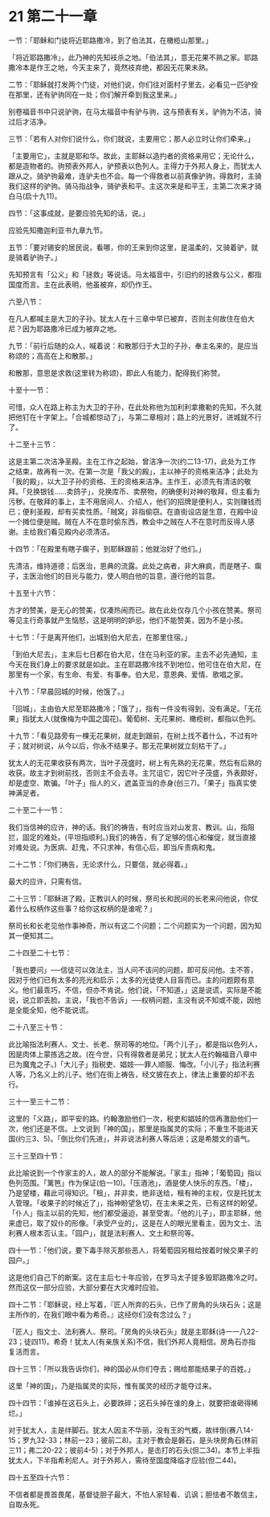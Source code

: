 # 21 第二十一章


一节：「耶稣和门徒将近耶路撒冷，到了伯法其，在橄榄山那里。」

「将近耶路撒冷」，此乃神的先知衼杀之地。「伯法其」，意无花果不熟之家。耶路撒冷本是作王之地，今天主来了，竟然衼弃绝，都因无花果未熟。

二节：「耶稣就打发两个门徒，对他们说，你们往对面村子里去，必看见一匹驴拴在那里，还有驴驹同在一处；你们解开牵到我这里来。」

别卷福音书中只说驴驹，在马太福音中有驴与驹，这与预表有关。驴驹为不洁，骑过后才洁净。

三节：「若有人对你们说什么，你们就说，主要用它；那人必立时让你们牵来。」

「主要用它」，主就是耶和华。故此，主耶稣以造扚者的资格来用它；无论什么，都是造物者的。驹预表外邦人，驴预表以色列人。主得力于外邦人身上，而犹太人跟从之。骑驴驹最难，连驴夫也不会。每一个得救者以前真像驴驹，得救时，主骑我们这样的驴驹。骑马指战争，骑驴表和平。主这次来是和平王，主第二次来才骑白马(启十九11)。

四节：「这事成就，是要应验先知的话，说。」

应验先知撒迦利亚书九章九节。

五节：「要对锡安的居民说，看哪，你的王来到你这里，是温柔的，又骑着驴，就是骑着驴驹子。」

先知预言有「公义」和「拯救」等说话。马太福音中，引旧约的拯救与公义，都指国度而言。主在此表明，他虽被弃，却仍作王。

六至八节：

在凡人都喊主是大卫的子孙。犹太人在十三章中早已被弃，否则主何故住在伯大尼？因为耶路撒冷已成为被弃之地。

九节：「前行后随的众人，喊着说：和散那归于大卫的子孙，奉主名来的，是应当称颂的；高高在上和散那。」

和散那，意思是求救(这里转为称颂)，即此人有能力，配得我们称赞。

十至十一节：

可惜，众人在路上称主为大卫的子孙，在此处称他为加利利拿撒勒的先知，不久就把他钉在十字架上。「合城都惊动了」，与第二章相对；路上的光景好，进城就不行了。

十二至十三节：

这是主第二次洁净圣殿。主在工作之起始，曾洁净一次(约二13-17)，此处为工作之结束，故再有一次。在第一次是「我父的殿」，主以神子的资格来洁净；此处为「我的殿」，以大卫子孙的资格、王的资格来洁净。主作王，必须先有清洁的敬拜。「兑换银钱……卖鸽子」，兑换库币、卖祭物，的确便利对神的敬拜，但主看为污秽。在敬拜的事上，主不用居间人、介绍人，他们的招牌是便利人，实则赚钱而已；便利圣殿，却有买卖性质。「贼窝」非指偷窃。在直街设店是生意，在殿中设一个摊位便是贼。贼在人不在意时偷东西，教会中之贼在人不在意时而反得人感谢。主给我们看见殿内必须清洁。

十四节：「在殿里有瞎子瘸子，到耶稣跟前；他就治好了他们。」

先清洁，维持道德；后医治，恩典的流露。此处之病者，非大麻疯，而是瞎子、瘸子，主医治他们的目光与能力，使人明白他的旨意，遵行他的旨意。

十五至十六节：

方才的赞美，是无心的赞美，仅凑热闹而已。故在此处仅存几个小孩在赞美。祭司等见主行奇事就产生恼怒，这是明明的妒忌，他们不能赞美，因为不是小孩。

十七节：「于是离开他们，出城到伯大尼去，在那里住宿。」

「到伯大尼去」，主末后七日都在伯大尼，住在马利亚的家。主去不必先通知，主今天在我们身上的要求就是如此。主在耶路撒冷找不到地位，他可住在伯大尼，在那里有一个家，有生命、有爱、有事奉。伯大尼，意恩典、爱情、歌唱之家。

十八节：「早晨回城的时候，他饿了。」

「回城」，主由伯大尼至耶路撒冷；「饿了」，指有一件没有得到，没有满足。「无花果」指犹太人(就像梅为中国之国花)。葡萄树、无花果树、橄榄树，都指以色列。

十九节：「看见路旁有一棵无花果树，就走到跟前，在树上找不着什么，不过有叶子；就对树说，从今以后，你永不结果子。那无花果树就立刻枯干了。」

犹太人的无花果收获有两次，当叶子茂盛时，树上有先熟的无花果，然后有后熟的收获。故主才到树前找，否则主不会去寻。主咒诅它，因它叶子茂盛，外表颇好，却是虚空、欺骗。「叶子」指人的义，遮盖亚当的赤身(创三7)。「果子」指真实使神满足者。

二十至二十一节：

我们当信神的应许，神的话。我们的祷告，有时应当对山发言、教训。山，指阻拦，固定的难处。(平坦指顺利。)我们的祷告，有了足够的信心和催促，就当直接对难处说。为医病、赶鬼，不只求神，有信心后，即当斥责病和鬼。

二十二节：「你们祷告，无论求什么，只要信，就必得着。」

最大的应许，只需有信。

二十三节：「耶稣进了殿，正教训人的时候，祭司长和民间的长老来问他说，你仗着什么权柄作这些事？给你这权柄的是谁呢？」

祭司长和长老见他作事神奇，所以有这二个问题；二个问题实为一个问题，因为知其一便知其二。

二十四至二十七节：

「我也要问」──信徒可以效法主，当人问不该问的问题，即可反问他。主不答，因对于他们已有太多的亮光和启示；太多的光徒使人目盲而已。主的问题颇有意义。他们最乖巧，不信，但亦不肯说。他们说，「不知道，」这是说谎，实际是不能说，说立即丢脸。主说，「我也不告诉」──权柄问题，主没有说不知或不能，因他是全能全知，他不能说谎。

二十八至三十节：

此比喻指法利赛人、文士、长老、祭司等的地位。「两个儿子」，都是指以色列人，因是肉体上蒙拣选之故。(在今世，只有得救者是弟兄；犹太人在约翰福音八章中已为魔鬼之子。)「大儿子」指税吏、娼妓──罪人顺服、悔改。「小儿子」指法利赛人等，乃名义上的儿子。他们在街上祷告，经文披在衣上，律法上重要的却不去行。

三十一至三十二节：

这里的「义路」，即平安的路。约翰激励他们一次，税吏和娼妓的信再激励他们一次，他们还是不信。上文说到「神的国」，那里是指属灵的实际；不重生不能进天国(约三3、5)。「倒比你们先进」，并非说法利赛人等后进；这是希腊文的语气。

三十三至四十节：

此比喻说到一个作家主的人，故人的部分不能解说。「家主」指神；「葡萄园」指以色列范围。「篱笆」作为保证(伯一10)。「压酒池」，酒是使人快乐的东西。「楼」，乃是望楼，藉此可得知识。「租」，并非卖，绝非送给，租有神的主权，仅是托犹太人管理。「收果子的时候近了」，指神盼望急切，在主未来之先，已有这样的盼望。「仆人」指主以前的先知，他们都受逼迫，甚至受害。「他的儿子」，即主耶稣，他来虚已，取了奴仆的形像。「承受产业的」，这是在人的眼光里看主，因为文士、法利赛人根本否认主。「园户」，就是法利赛人、文土和祭司等。

四十一节：「他们说，要下毒手除灭那些恶人，将葡萄园另租给按着时候交果子的园户。」

这是他们自己下的断案。这在主后七十年应验，在罗马太子提多毁耶路撒冷之时。然而这仅一部分应验，大部分要在大灾难时应验。

四十二节：「耶稣说，经上写着，『匠人所弃的石头，已作了房角的头块石头；这是主所作的，在我们眼中看为希奇。』这经你们没有念过么？」

「匠人」指文士、法利赛人、祭司。「房角的头块石头」就是主耶稣(诗一一八22-23；徒四11)。希奇！犹太人(有亲族关系)不信，我们外邦人竟相信。房角石亦指复活而言。

四十三节：「所以我告诉你们，神的国必从你们夺去；赐给那能结果子的百姓。」

这里「神的国」，乃是指属灵的实际，惟有属灵的经历才能夺过来。

四十四节：「谁掉在这石头上，必要跌碎；这石头掉在谁的身上，就要把谁砸得稀烂。」

对于犹太人，主是绊脚石。犹太人因主不华丽，没有王的气概，故绊倒(赛八14-15；罗九32-33；林前一23；彼前二8)。主对于教会是磐石，是头块房角石(林前三11；弗二20-22；彼前4-5)；对于外邦人，是击打的石头(但二34)。本节上半指犹太人，下半指希利尼人。对于外邦人，需待至国度降临才应验(但二44)。

四十五至四十六节：

不信者都是畏首畏尾，基督徒胆子最大，不怕人家轻看、讥讽；胆怯者不敢信主，自取永死。

